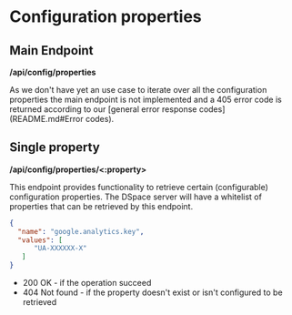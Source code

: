 # Configuration properties

## Main Endpoint
**/api/config/properties**   

As we don't have yet an use case to iterate over all the configuration properties the main endpoint is not implemented and a 405 error code is returned according to our [general error response codes](README.md#Error codes).

## Single property
**/api/config/properties/<:property>**

This endpoint provides functionality to retrieve certain (configurable) configuration properties. 
The DSpace server will have a whitelist of properties that can be retrieved by this endpoint.


```json
{
  "name": "google.analytics.key",
  "values": [ 
      "UA-XXXXXX-X"
   ]
}
```          

* 200 OK - if the operation succeed
* 404 Not found - if the property doesn't exist or isn't configured to be retrieved